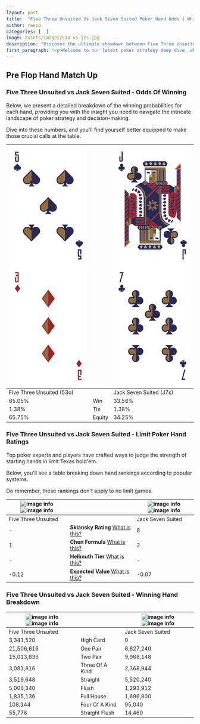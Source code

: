```yaml
---
layout: post
title:  "Five Three Unsuited Vs Jack Seven Suited Poker Hand Odds | Which Is The Better Hand In Poker? A Complete Guide"
author: reece
categories: [  ]
image: assets/images/53o-vs-j7s.jpg
description: "Discover the ultimate showdown between Five Three Unsuited and Jack Seven Suited in poker! Uncover the odds, strategies, and scenarios where one hand triumphs over the other. Get ready to up your poker game with this thrilling analysis."
first_paragraph: "<p>Welcome to our latest poker strategy deep dive, where we're pitting two distinct hands against each other in a high-stakes showdown: Five Three Unsuited vs Jack Seven Suited.</p><p>In the dynamic world of poker, every decision counts, and knowing which hand holds the upper hand is key to your success at the table.</p><p>In this article, we'll dissect these two hands, explore the scenarios where one dominates the other, and equip you with the knowledge to make strategic choices that can tip the odds in your favor.</p><p>Get ready to unravel the intriguing dynamics of these poker hands and elevate your game to new heights.</p>"
---
```




[comment]: # (sp0)

## Pre Flop Hand Match Up

<div class="table hand-ratings" markdown="1"> 



### Five Three Unsuited vs Jack Seven Suited - Odds Of Winning

Below, we present a detailed breakdown of the winning probabilities for each hand, providing you with the insight you need to navigate the intricate landscape of poker strategy and decision-making. 

Dive into these numbers, and you'll find yourself better equipped to make those crucial calls at the table.


    
| ![image info](assets/images/hand1/5.png) ![image info](assets/images/hand1/3o.png) |  | ![image info](assets/images/hand2/j.png) ![image info](assets/images/hand2/7.png) |
| -------- | -------- | -------- |
| Five Three Unsuited (53o) |  | Jack Seven Suited (J7s) |
| 65.05% | Win | 33.56% |
| 1.38% | Tie | 1.38% |
| 65.75% | Equity | 34.25% |




[comment]: # (sp1)



### Five Three Unsuited vs Jack Seven Suited - Limit Poker Hand Ratings

Top poker experts and players have crafted ways to judge the strength of starting hands in limit Texas hold'em. 

Below, you'll see a table breaking down hand rankings according to popular systems. 

Do remember, these rankings don't apply to no limit games.


    
| ![image info](https://www.riverpairs.com/assets/images/hand1/5.png) ![image info](https://www.riverpairs.com/assets/images/hand1/3o.png) |  | ![image info](https://www.riverpairs.com/assets/images/hand2/j.png) ![image info](https://www.riverpairs.com/assets/images/hand2/7.png) |
| -------- | -------- | -------- |
| Five Three Unsuited |  | Jack Seven Suited |
| - | **Sklansky Rating** [What is this?](/sklansky-rating-explained) | 8 |
| 1 | **Chen Formula** [What is this?](/chen-formula-explained) | 2 |
| - | **Hellmuth Tier** [What is this?](/Hellmuth-tier-explained) | - |
| -0.12 | **Expected Value** [What is this?](/expected-value-explained) | -0.07 |




[comment]: # (sp2)



### Five Three Unsuited vs Jack Seven Suited - Winning Hand Breakdown


    
| ![image info](https://www.riverpairs.com/assets/images/hand1/5.png) ![image info](https://www.riverpairs.com/assets/images/hand1/3o.png) |  | ![image info](https://www.riverpairs.com/assets/images/hand2/j.png) ![image info](https://www.riverpairs.com/assets/images/hand2/7.png) |
| -------- | -------- | -------- |
| Five Three Unsuited |  | Jack Seven Suited |
| 3,341,520 | High Card | 0 |
| 21,506,616 | One Pair | 6,627,240 |
| 15,013,836 | Two Pair | 9,968,148 |
| 3,081,816 | Three Of A Kind | 2,368,944 |
| 3,519,648 | Straight | 5,520,240 |
| 5,006,340 | Flush | 1,293,912 |
| 1,835,136 | Full House | 1,696,800 |
| 108,144 | Four Of A Kind | 95,040 |
| 55,776 | Straight Flush | 14,460 |




[comment]: # (sp3)



</div>

[comment]: # (sp4)



[comment]: # (sp5)

